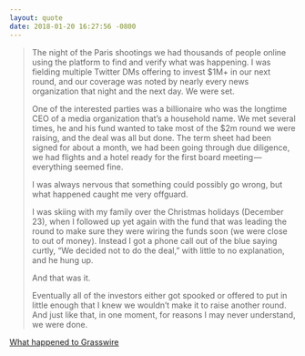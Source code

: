 ```yaml
---
layout: quote
date: 2018-01-20 16:27:56 -0800
---
```


> The night of the Paris shootings we had thousands of people online using the platform to find and verify what was happening. I was fielding multiple Twitter DMs offering to invest $1M+ in our next round, and our coverage was noted by nearly every news organization that night and the next day. We were set.
> 
> One of the interested parties was a billionaire who was the longtime CEO of a media organization that’s a household name. We met several times, he and his fund wanted to take most of the $2m round we were raising, and the deal was all but done. The term sheet had been signed for about a month, we had been going through due diligence, we had flights and a hotel ready for the first board meeting — everything seemed fine.
> 
> I was always nervous that something could possibly go wrong, but what happened caught me very offguard.
> 
> I was skiing with my family over the Christmas holidays (December 23), when I followed up yet again with the fund that was leading the round to make sure they were wiring the funds soon (we were close to out of money). Instead I got a phone call out of the blue saying curtly, “We decided not to do the deal,” with little to no explanation, and he hung up.
> 
> And that was it.
> 
> Eventually all of the investors either got spooked or offered to put in little enough that I knew we wouldn’t make it to raise another round. And just like that, in one moment, for reasons I may never understand, we were done.

[What happened to Grasswire](https://austenallred.com/what-happened-to-grasswire-1c2e6ea70d4a)

